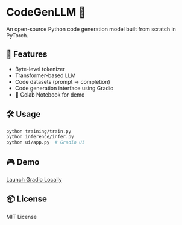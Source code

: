# CodeGenLLM 🧠
An open-source Python code generation model built from scratch in PyTorch.

## 🚀 Features
- Byte-level tokenizer
- Transformer-based LLM
- Code datasets (prompt → completion)
- Code generation interface using Gradio
- 🧪 Colab Notebook for demo

## 🛠️ Usage
```bash
python training/train.py
python inference/infer.py
python ui/app.py  # Gradio UI
```

## 🎮 Demo
[Launch Gradio Locally](http://localhost:7860)

## 📦 License
MIT License